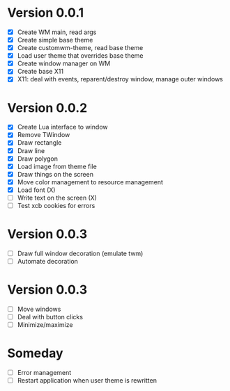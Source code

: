 # Version 0.0.1

- [x] Create WM main, read args
- [x] Create simple base theme
- [x] Create customwm-theme, read base theme
- [x] Load user theme that overrides base theme
- [x] Create window manager on WM
- [x] Create base X11
- [x] X11: deal with events, reparent/destroy window, manage outer windows

# Version 0.0.2

- [x] Create Lua interface to window
- [x] Remove TWindow
- [x] Draw rectangle
- [x] Draw line
- [x] Draw polygon
- [x] Load image from theme file
- [x] Draw things on the screen
- [x] Move color management to resource management
- [x] Load font (X)
- [ ] Write text on the screen (X)
- [ ] Test xcb cookies for errors

# Version 0.0.3

- [ ] Draw full window decoration (emulate twm)
- [ ] Automate decoration

# Version 0.0.3

- [ ] Move windows
- [ ] Deal with button clicks
- [ ] Minimize/maximize

# Someday

- [ ] Error management
- [ ] Restart application when user theme is rewritten
